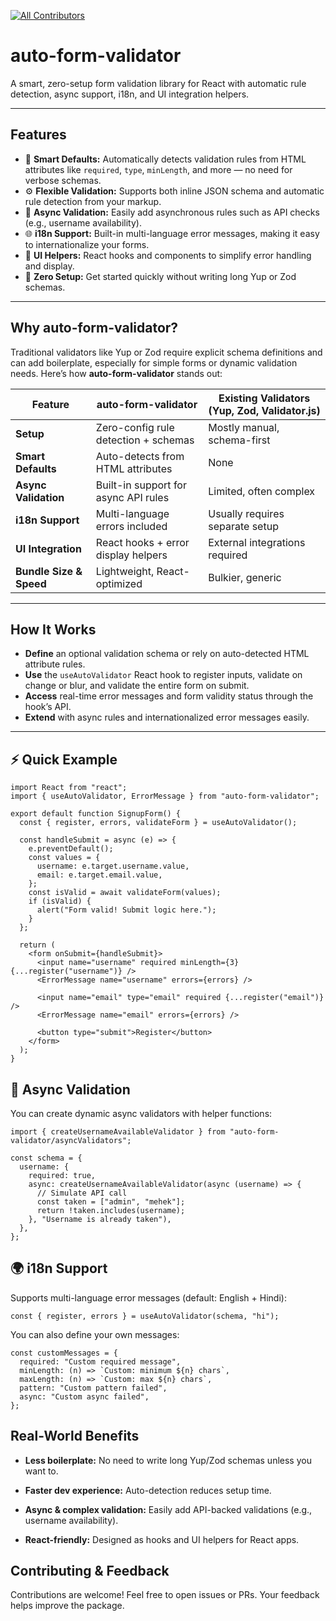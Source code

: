 [![All Contributors](https://img.shields.io/badge/all_contributors-1-orange.svg?style=flat-square)](#contributors-)

# auto-form-validator

A smart, zero-setup form validation library for React with automatic rule detection, async support, i18n, and UI integration helpers.

---

## Features

- 🧠 **Smart Defaults:** Automatically detects validation rules from HTML attributes like `required`, `type`, `minLength`, and more — no need for verbose schemas.  
- ⚙️ **Flexible Validation:** Supports both inline JSON schema and automatic rule detection from your markup.  
- 🔄 **Async Validation:** Easily add asynchronous rules such as API checks (e.g., username availability).  
- 🌐 **i18n Support:** Built-in multi-language error messages, making it easy to internationalize your forms.  
- 💅 **UI Helpers:** React hooks and components to simplify error handling and display.  
- 🚀 **Zero Setup:** Get started quickly without writing long Yup or Zod schemas.

---

## Why auto-form-validator?

Traditional validators like Yup or Zod require explicit schema definitions and can add boilerplate, especially for simple forms or dynamic validation needs. Here’s how **auto-form-validator** stands out:

| Feature                 | auto-form-validator                     | Existing Validators (Yup, Zod, Validator.js)       |
|-------------------------|---------------------------------------|----------------------------------------------------|
| **Setup**               | Zero-config rule detection + schemas  | Mostly manual, schema-first                         |
| **Smart Defaults**      | Auto-detects from HTML attributes     | None                                               |
| **Async Validation**    | Built-in support for async API rules  | Limited, often complex                             |
| **i18n Support**        | Multi-language errors included         | Usually requires separate setup                    |
| **UI Integration**      | React hooks + error display helpers    | External integrations required                      |
| **Bundle Size & Speed** | Lightweight, React-optimized            | Bulkier, generic                                   |

---

## How It Works

- **Define** an optional validation schema or rely on auto-detected HTML attribute rules.  
- **Use** the `useAutoValidator` React hook to register inputs, validate on change or blur, and validate the entire form on submit.  
- **Access** real-time error messages and form validity status through the hook’s API.  
- **Extend** with async rules and internationalized error messages easily.

---

## ⚡️ Quick Example 

```tsx
import React from "react";
import { useAutoValidator, ErrorMessage } from "auto-form-validator";

export default function SignupForm() {
  const { register, errors, validateForm } = useAutoValidator();

  const handleSubmit = async (e) => {
    e.preventDefault();
    const values = {
      username: e.target.username.value,
      email: e.target.email.value,
    };
    const isValid = await validateForm(values);
    if (isValid) {
      alert("Form valid! Submit logic here.");
    }
  };

  return (
    <form onSubmit={handleSubmit}>
      <input name="username" required minLength={3} {...register("username")} />
      <ErrorMessage name="username" errors={errors} />

      <input name="email" type="email" required {...register("email")} />
      <ErrorMessage name="email" errors={errors} />

      <button type="submit">Register</button>
    </form>
  );
}
```

🔄 Async Validation
-------------------

You can create dynamic async validators with helper functions:

```tsx
import { createUsernameAvailableValidator } from "auto-form-validator/asyncValidators";

const schema = {
  username: {
    required: true,
    async: createUsernameAvailableValidator(async (username) => {
      // Simulate API call
      const taken = ["admin", "mehek"];
      return !taken.includes(username);
    }, "Username is already taken"),
  },
};

```

🌍 i18n Support
---------------

Supports multi-language error messages (default: English + Hindi):

```tsx
const { register, errors } = useAutoValidator(schema, "hi");
```

You can also define your own messages:

```tsx
const customMessages = {
  required: "Custom required message",
  minLength: (n) => `Custom: minimum ${n} chars`,
  maxLength: (n) => `Custom: max ${n} chars`,
  pattern: "Custom pattern failed",
  async: "Custom async failed",
};

```

Real-World Benefits
-------------------

*   **Less boilerplate:** No need to write long Yup/Zod schemas unless you want to.
    
*   **Faster dev experience:** Auto-detection reduces setup time.
    
*   **Async & complex validation:** Easily add API-backed validations (e.g., username availability).

    
*   **React-friendly:** Designed as hooks and UI helpers for React apps.

Contributing & Feedback
-----------------------

Contributions are welcome! Feel free to open issues or PRs. Your feedback helps improve the package.